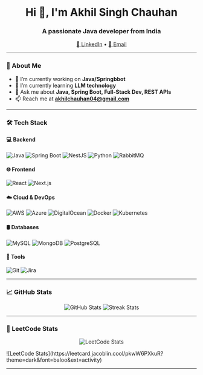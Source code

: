 <h1 align="center">Hi 👋, I'm Akhil Singh Chauhan</h1>
<h3 align="center">A passionate Java developer from India</h3>

<p align="center">
<!--   <a href="https://yourwebsite.com" target="_blank">🌐 Portfolio</a> • -->
  <a href="https://www.linkedin.com/in/akhilschauhan" target="_blank">💼 LinkedIn</a> •
  <a href="mailto:akhilchauhan04@gmail.com">📧 Email</a>
</p>

---

### 🧠 About Me

- 🔭 I’m currently working on **Java/Springbbot**
- 🌱 I’m currently learning **LLM technology**
- 💬 Ask me about **Java, Spring Boot, Full-Stack Dev, REST APIs**
- 📫 Reach me at **akhilchauhan04@gmail.com**

---

### 🛠️ Tech Stack

#### 💻 Backend
![Java](https://img.shields.io/badge/Java-ED8B00?style=for-the-badge&logo=openjdk&logoColor=white)
![Spring Boot](https://img.shields.io/badge/Spring_Boot-6DB33F?style=for-the-badge&logo=spring-boot&logoColor=white)
![NestJS](https://img.shields.io/badge/NestJS-E0234E?style=for-the-badge&logo=nestjs&logoColor=white)
![Python](https://img.shields.io/badge/Python-3776AB?style=for-the-badge&logo=python&logoColor=white)
![RabbitMQ](https://img.shields.io/badge/RabbitMQ-FF6600?style=for-the-badge&logo=rabbitmq&logoColor=white)

#### 🌐 Frontend
![React](https://img.shields.io/badge/React-20232A?style=for-the-badge&logo=react&logoColor=61DAFB)
![Next.js](https://img.shields.io/badge/Next.js-000000?style=for-the-badge&logo=nextdotjs&logoColor=white)

#### ☁️ Cloud & DevOps
![AWS](https://img.shields.io/badge/AWS-232F3E?style=for-the-badge&logo=amazon-aws&logoColor=white)
![Azure](https://img.shields.io/badge/Azure-0078D4?style=for-the-badge&logo=microsoft-azure&logoColor=white)
![DigitalOcean](https://img.shields.io/badge/DigitalOcean-0080FF?style=for-the-badge&logo=digitalocean&logoColor=white)
![Docker](https://img.shields.io/badge/Docker-2496ED?style=for-the-badge&logo=docker&logoColor=white)
![Kubernetes](https://img.shields.io/badge/Kubernetes-326CE5?style=for-the-badge&logo=kubernetes&logoColor=white)

#### 🛢️ Databases
![MySQL](https://img.shields.io/badge/MySQL-005C84?style=for-the-badge&logo=mysql&logoColor=white)
![MongoDB](https://img.shields.io/badge/MongoDB-47A248?style=for-the-badge&logo=mongodb&logoColor=white)
![PostgreSQL](https://img.shields.io/badge/PostgreSQL-316192?style=for-the-badge&logo=postgresql&logoColor=white)

#### 🧰 Tools
![Git](https://img.shields.io/badge/Git-F05032?style=for-the-badge&logo=git&logoColor=white)
![Jira](https://img.shields.io/badge/Jira-0052CC?style=for-the-badge&logo=jira&logoColor=white)

---

### 📈 GitHub Stats

<p align="center">
  <img src="https://github-readme-stats.vercel.app/api?username=akhils95&show_icons=true&theme=github_dark" alt="GitHub Stats" />
  <img src="https://github-readme-streak-stats.herokuapp.com/?user=akhils95&theme=github-dark" alt="Streak Stats" />
</p>

---

### 🧮 LeetCode Stats

<p align="center">
  <img src="https://leetcard.jacoblin.cool/pkwW6PXkuR?theme=dark&font=roboto&ext=activity,streak,ranking,solutions" alt="LeetCode Stats" />
</p>
![LeetCode Stats](https://leetcard.jacoblin.cool/pkwW6PXkuR?theme=dark&font=baloo&ext=activity)

---
